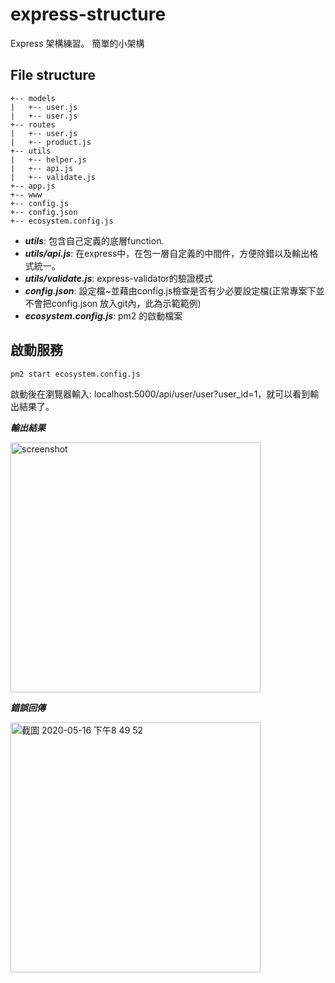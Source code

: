 # express-structure
Express 架構練習。
簡單的小架構
## File structure

```
+-- models
|   +-- user.js
|   +-- user.js
+-- routes
|   +-- user.js
|   +-- product.js
+-- utils
|   +-- helper.js
|   +-- api.js
|   +-- validate.js
+-- app.js
+-- www
+-- config.js
+-- config.json
+-- ecosystem.config.js
```

- ***utils***: 包含自己定義的底層function.
- ***utils/api.js***: 在express中，在包一層自定義的中間件，方便除錯以及輸出格式統一。
- ***utils/validate.js***: express-validator的驗證模式
- ***config.json***: 設定檔~並藉由config.js檢查是否有少必要設定檔(正常專案下並不會把config.json 放入git內，此為示範範例)
- ***ecosystem.config.js***: pm2 的啟動檔案
## 啟動服務 

```
pm2 start ecosystem.config.js
```
啟動後在瀏覽器輸入: localhost:5000/api/user/user?user_id=1，就可以看到輸出結果了。

***輸出結果***


<img width="400" alt="screenshot" src="https://user-images.githubusercontent.com/18310281/82120522-56d89580-97b9-11ea-82f0-44e4030085c5.png">


***錯誤回傳***


<img width="400" alt="截圖 2020-05-16 下午8 49 52" src="https://user-images.githubusercontent.com/18310281/82120654-52f94300-97ba-11ea-9fc4-215c92534061.png">



